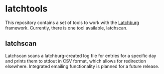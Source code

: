 # latchtools
This repository contains a set of tools to work with the [Latchburg](https://github.com/Hacksburg/latchburg) framework. Currently, there is one tool available, latchscan.

## latchscan
Latchscan scans a latchburg-created log file for entries for a specific day and prints them to stdout in CSV format, which allows for redirection elsewhere. Integrated emailing functionality is planned for a future release.
